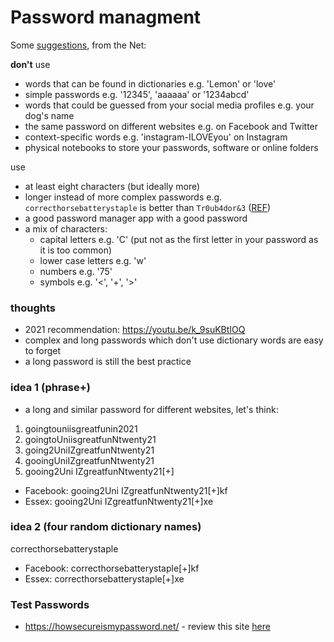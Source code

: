 # Password managment
Some [suggestions](https://duckduckgo.com/?q=password+best+practices+2021&t=brave&ia=web), from the Net:

**don't** use 
- words that can be found in dictionaries e.g. 'Lemon' or 'love'
- simple passwords e.g. '12345', 'aaaaaa' or '1234abcd'
- words that could be guessed from your social media profiles e.g. your dog's name
- the same password on different websites e.g. on Facebook and Twitter
- context-specific words e.g. 'instagram-ILOVEyou' on Instagram
- physical notebooks to store your passwords, software or online folders

use
- at least eight characters (but ideally more)
- longer instead of more complex passwords e.g. `correcthorsebatterystaple` is better than `Tr0ub4dor&3` ([REF](https://securityboulevard.com/2021/03/nist-password-guidelines-2021-challenging-traditional-password-management/))
- a good password manager app with a good password
- a mix of characters: 
  - capital letters e.g. 'C' (put not as the first letter in your password as it is too common)
  - lower case letters e.g. 'w'
  - numbers e.g. '75'
  - symbols e.g. '<', '+', '>'

### thoughts
- 2021 recommendation: https://youtu.be/k_9suKBtIOQ
- complex and long passwords which don't use dictionary words are easy to forget
- a long password is still the best practice

### idea 1 (phrase+)
- a long and similar password for different websites, let's think:
1. goingtouniisgreatfunin2021
2. goingtoUniisgreatfunNtwenty21
3. going2UniIZgreatfunNtwenty21
4. gooingUniIZgreatfunNtwenty21
5. gooing2Uni IZgreatfunNtwenty21[+]

- Facebook: gooing2Uni IZgreatfunNtwenty21[+]kf
- Essex: gooing2Uni IZgreatfunNtwenty21[+]xe

### idea 2 (four random dictionary names)

correcthorsebatterystaple

- Facebook: correcthorsebatterystaple[+]kf
- Essex: correcthorsebatterystaple[+]xe




### Test Passwords
- https://howsecureismypassword.net/ - review this site [here](https://duckduckgo.com/?q=howsecureismypassword+spam&t=brave&ia=web)
